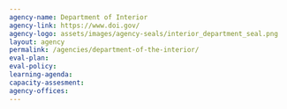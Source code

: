 ```yaml
---
agency-name: Department of Interior
agency-link: https://www.doi.gov/
agency-logo: assets/images/agency-seals/interior_department_seal.png
layout: agency
permalink: /agencies/department-of-the-interior/
eval-plan:
eval-policy:
learning-agenda:
capacity-assesment:
agency-offices:
---
```

